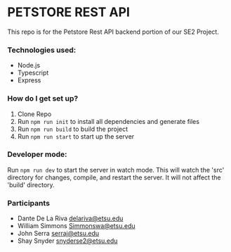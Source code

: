# PETSTORE REST API

This repo is for the Petstore Rest API backend portion of our SE2 Project.

### Technologies used:

- Node.js
- Typescript
- Express

### How do I get set up?

1. Clone Repo
2. Run `npm run init` to install all dependencies and generate files
3. Run `npm run build` to build the project
4. Run `npm run start` to start up the server

### Developer mode:

Run `npm run dev` to start the server in watch mode. This will watch the 'src' directory for changes, compile, and restart the server. It will not affect the 'build' directory.

### Participants

- Dante De La Riva delariva@etsu.edu
- William Simmons Simmonswa@etsu.edu
- John Serra serraj@etsu.edu
- Shay Snyder snyderse2@etsu.edu
